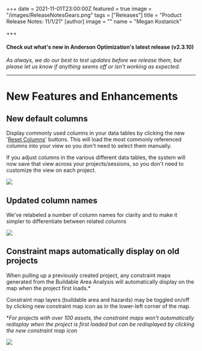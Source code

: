 +++
date = 2021-11-01T23:00:00Z
featured = true
image = "/images/ReleaseNotesGears.png"
tags = ["Releases"]
title = "Product Release Notes: 11/1/21"
[author]
image = ""
name = "Megan Kostanick"

+++
#### **Check out what's new in Anderson Optimization's latest release (v2.3.10)**

_As always, we do our best to test updates before we release them, but please let us know if anything seems off or isn't working as expected._

***

# **New Features and Enhancements**

## New default columns

Display commonly used columns in your data tables by clicking the new '[Reset Columns](https://docs.andersonopt.com/prospect/reviewing-parcels/view-parcels-list#reset-columns-to-defaults)' buttons. This will load the most commonly referenced columns into your view so you don't need to select them manually.

If you adjust columns in the various different data tables, the system will now save that view across your projects/sessions, so you don't need to customize the view on each project.

![](/images/reset_columns.png)

## Updated column names

We've relabeled a number of column names for clarity and to make it simpler to differentiate between related columns 

![](/images/column_headers.png)

## Constraint maps automatically display on old projects

When pulling up a previously created project, any constraint maps generated from the Buildable Area Analysis will automatically display on the map when the project first loads.*

Constraint map layers (buildable area and hazards) may be toggled on/off by clicking new constraint map icon as in the lower-left corner of the map.

\*_For projects with over 100 assets, the constraint maps won't automatically redisplay when the project is first loaded but can be redisplayed by clicking the new constraint map icon_

![](/images/constraint_map_icon.png)

### 